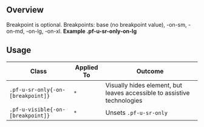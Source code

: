 ## Overview

Breakpoint is optional. Breakpoints: base (no breakpoint value), -on-sm, -on-md, -on-lg, -on-xl. **Example .pf-u-sr-only-on-lg**

<!-- ## Overview

Only if needed write a short description with implementation notes. Design and interaction notes are already written on the design specs, don't repeat information.

For example for buttons: Always add a modifier class to add color to the button. Never use the class `.btn` on its own.
 -->
<!-- ## Accessibility

| Attribute | Applied To | Outcome |
| -- | -- | -- |
| `role` or `aria` | `pf-u-accessibility` |  accessibility notes. | -->


## Usage

| Class | Applied To | Outcome |
| -- | -- | -- |
| `.pf-u-sr-only{-on-[breakpoint]}` | `*` |  Visually hides element, but leaves accessible to assistive technologies |
| `.pf-u-visible{-on-[breakpoint]}` | `*` |  Unsets `.pf-u-sr-only` |

